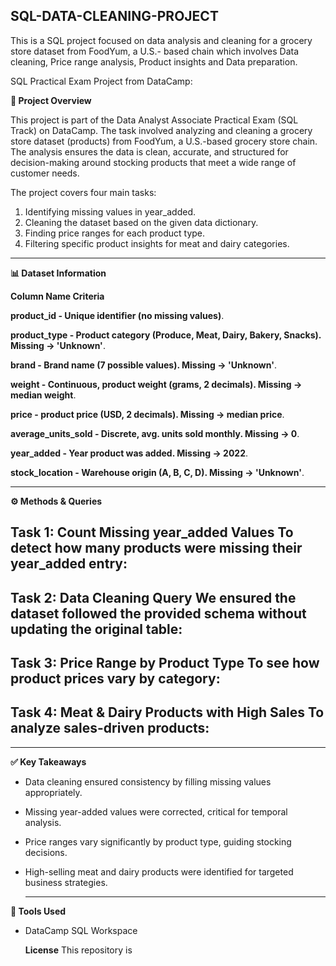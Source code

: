 ## SQL-DATA-CLEANING-PROJECT
This is a SQL project focused on data analysis and cleaning for a grocery store dataset from FoodYum, a U.S.- based chain which involves Data cleaning, Price range analysis, Product insights and Data preparation.

SQL Practical Exam Project from DataCamp:

**📌 Project Overview**

This project is part of the Data Analyst Associate Practical Exam (SQL Track) on DataCamp. The task involved analyzing and cleaning a grocery store dataset (products) from FoodYum, a U.S.-based grocery store chain. The analysis ensures the data is clean, accurate, and structured for decision-making around stocking products that meet a wide range of customer needs.

The project covers four main tasks:
1. Identifying missing values in year_added.
2. Cleaning the dataset based on the given data dictionary.
3. Finding price ranges for each product type.
4. Filtering specific product insights for meat and dairy categories.
---   

**📊 Dataset Information**

**Column Name	           Criteria**

**product_id - Unique identifier (no missing values)**.

**product_type - Product category (Produce, Meat, Dairy, Bakery, Snacks). Missing → 'Unknown'**.

**brand -	Brand name (7 possible values). Missing → 'Unknown'**.

**weight -	Continuous, product weight (grams, 2 decimals). Missing → median weight**.

**price	- product price (USD, 2 decimals). Missing → median price**.

**average_units_sold -	Discrete, avg. units sold monthly. Missing → 0**.

**year_added	- Year product was added. Missing → 2022**.

**stock_location	- Warehouse origin (A, B, C, D). Missing → 'Unknown'**.

---

**⚙️ Methods & Queries**

Task 1: Count Missing year_added Values
To detect how many products were missing their year_added entry:
--
Task 2: Data Cleaning Query
We ensured the dataset followed the provided schema without updating the original table:
--
Task 3: Price Range by Product Type
To see how product prices vary by category:
--
Task 4: Meat & Dairy Products with High Sales
To analyze sales-driven products:
--
---

**✅ Key Takeaways**

- Data cleaning ensured consistency by filling missing values appropriately.
- Missing year-added values were corrected, critical for temporal analysis.
- Price ranges vary significantly by product type, guiding stocking decisions.
- High-selling meat and dairy products were identified for targeted business strategies.

  ---

**🚀 Tools Used**
- DataCamp SQL Workspace

  **License**
  This repository is 




